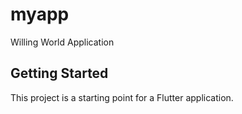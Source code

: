 # myapp

Willing World Application

## Getting Started

This project is a starting point for a Flutter application.

